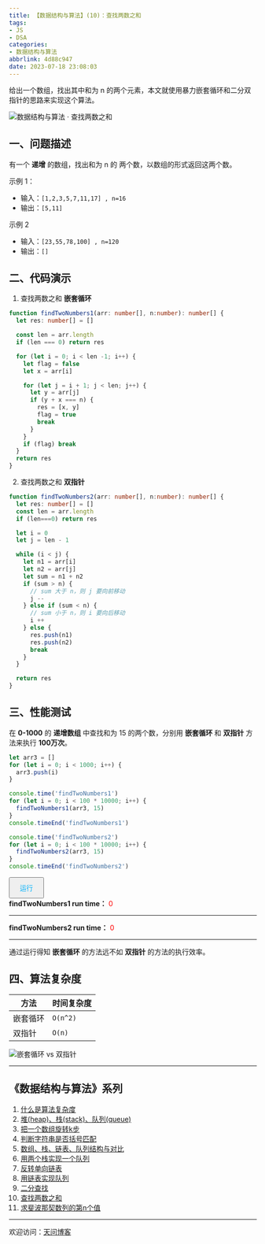 ```yaml
---
title: 【数据结构与算法】(10)：查找两数之和
tags:
- JS
- DSA
categories:
- 数据结构与算法
abbrlink: 4d88c947
date: 2023-07-18 23:08:03
---
```


给出一个数组，找出其中和为 n 的两个元素，本文就使用暴力嵌套循环和二分双指针的思路来实现这个算法。

![数据结构与算法 · 查找两数之和](https://tiven.cn/static/img/img-dsa-01-6Q5tuJKvFrD-nx9eIVizq.jpg)

<!-- more -->

## 一、问题描述

有一个 **递增** 的数组，找出和为 n 的 两个数，以数组的形式返回这两个数。

示例 1：

* 输入：`[1,2,3,5,7,11,17] , n=16`
* 输出：`[5,11]`

示例 2

* 输入：`[23,55,78,100] , n=120`
* 输出：`[]`

## 二、代码演示

1. 查找两数之和 **嵌套循环**

```typescript
function findTwoNumbers1(arr: number[], n:number): number[] {
  let res: number[] = []

  const len = arr.length
  if (len === 0) return res

  for (let i = 0; i < len -1; i++) {
    let flag = false
    let x = arr[i]

    for (let j = i + 1; j < len; j++) {
      let y = arr[j]
      if (y + x === n) {
        res = [x, y]
        flag = true
        break
      }
    }
    if (flag) break
  }
  return res
}
```

2. 查找两数之和 **双指针**

```typescript
function findTwoNumbers2(arr: number[], n:number): number[] {
  let res: number[] = []
  const len = arr.length
  if (len===0) return res

  let i = 0
  let j = len - 1

  while (i < j) {
    let n1 = arr[i]
    let n2 = arr[j]
    let sum = n1 + n2
    if (sum > n) {
      // sum 大于 n，则 j 要向前移动
      j --
    } else if (sum < n) {
      // sum 小于 n，则 i 要向后移动
      i ++
    } else {
      res.push(n1)
      res.push(n2)
      break
    }
  }

  return res
}
```

## 三、性能测试

在 **0-1000** 的 **递增数组** 中查找和为 15 的两个数，分别用 **嵌套循环** 和 **双指针** 方法来执行 **100万次**。

```javascript
let arr3 = []
for (let i = 0; i < 1000; i++) {
  arr3.push(i)
}

console.time('findTwoNumbers1')
for (let i = 0; i < 100 * 10000; i++) {
  findTwoNumbers1(arr3, 15)
}
console.timeEnd('findTwoNumbers1')

console.time('findTwoNumbers2')
for (let i = 0; i < 100 * 10000; i++) {
  findTwoNumbers2(arr3, 15)
}
console.timeEnd('findTwoNumbers2')
```

<div>
  <button style='padding: 10px 20px; color: #00b1fb;' class='rotate-btn' onclick='run()'>运行</button>
  <br>
  <b>findTwoNumbers1 run time：</b>  <span style='color: red;' class='box1-ms'>0</span>
  <hr>
  <b>findTwoNumbers2 run time：</b>  <span style='color: red;' class='box2-ms'>0</span>
  <hr>
</div>
<script>
  // 查找两数之和
  // 嵌套循环 O(n^2)
  function findTwoNumbers1(arr, n) {
    let res = []

    const len = arr.length
    if (len === 0) return res

    for (let i = 0; i < len -1; i++) {
      let flag = false
      let x = arr[i]

      for (let j = i + 1; j < len; j++) {
        let y = arr[j]
        if (y + x === n) {
          res = [x, y]
          flag = true
          break
        }
      }
      if (flag) break
    }
    return res
  }

  // 查找两数之和
  // 双指针
  function findTwoNumbers2(arr, n) {
    let res = []
    const len = arr.length
    if (len===0) return res

    let i = 0
    let j = len - 1

    while (i < j) {
      let n1 = arr[i]
      let n2 = arr[j]
      let sum = n1 + n2
      if (sum > n) {
        // sum 大于 n，则 j 要向前移动
        j --
      } else if (sum < n) {
        // sum 小于 n，则 i 要向后移动
        i ++
      } else {
        res.push(n1)
        res.push(n2)
        break
      }
    }

    return res
  }
  
  function run() {
    let arr3 = []
    for (let i = 0; i < 1000; i++) {
      arr3.push(i)
    }

    let s1 = performance.now()
    for (let i = 0; i < 100 * 10000; i++) {
      findTwoNumbers1(arr3, 15)
    }
    document.querySelector('.box1-ms').innerText = performance.now() - s1 + ' ms'

    let s2 = performance.now()
    for (let i = 0; i < 100 * 10000; i++) {
      findTwoNumbers2(arr3, 15)
    }
    document.querySelector('.box2-ms').innerText = performance.now() - s2 + ' ms'
  }
</script>

通过运行得知 **嵌套循环** 的方法远不如 **双指针** 的方法的执行效率。

## 四、算法复杂度

| 方法   | 时间复杂度  |
|------|--------|
| 嵌套循环 | `O(n^2)` |
| 双指针  | `O(n)`   |

![嵌套循环 vs 双指针](https://tiven.cn/static/img/img-binary-search-03-34o_kmxEtNKuYVBVKZNJ-.jpg)

-----
## 《数据结构与算法》系列

1. [什么是算法复杂度](https://tiven.cn/p/b9063113/ '什么是算法复杂度')
2. [堆(heap)、栈(stack)、队列(queue)](https://tiven.cn/p/c55e8f27/ '堆(heap)、栈(stack)、队列(queue)')
3. [把一个数组旋转k步](https://tiven.cn/p/12d6f2da/ '把一个数组旋转k步')
4. [判断字符串是否括号匹配](https://tiven.cn/p/df874343/ '判断字符串是否括号匹配')
5. [数组、栈、链表、队列结构与对比](https://tiven.cn/p/80e3121a/ '数组、栈、链表、队列结构与对比')
6. [用两个栈实现一个队列](https://tiven.cn/p/bf65fdf9/ '用两个栈实现一个队列')
7. [反转单向链表](https://tiven.cn/p/fc060cbe/ '反转单向链表')
8. [用链表实现队列](https://tiven.cn/p/a0867d06/ '用链表实现队列')
9. [二分查找](https://tiven.cn/p/5aae9ba7/ '二分查找')
10. [查找两数之和](https://tiven.cn/p/4d88c947/ '查找两数之和')
11. [求斐波那契数列的第n个值](https://tiven.cn/p/ed941f6c/ '求斐波那契数列的第n个值')

---

欢迎访问：[天问博客](https://tiven.cn/p/4d88c947/ "天问博客-专注于大前端技术")

